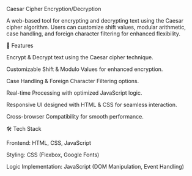 Caesar Cipher Encryption/Decryption

A web-based tool for encrypting and decrypting text using the Caesar cipher algorithm. Users can customize shift values, modular arithmetic, case handling, and foreign character filtering for enhanced flexibility.

🚀 Features

Encrypt & Decrypt text using the Caesar cipher technique.

Customizable Shift & Modulo Values for enhanced encryption.

Case Handling & Foreign Character Filtering options.

Real-time Processing with optimized JavaScript logic.

Responsive UI designed with HTML & CSS for seamless interaction.

Cross-browser Compatibility for smooth performance.

🛠 Tech Stack

Frontend: HTML, CSS, JavaScript

Styling: CSS (Flexbox, Google Fonts)

Logic Implementation: JavaScript (DOM Manipulation, Event Handling)
